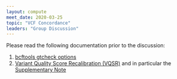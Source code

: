 ```yaml
---
layout: compute
meet_date: 2020-03-25
topic: "VCF Concordance"
leaders: "Group Discussion"
---
```


Please read the following documentation prior to the discussion:

1. [bcftools gtcheck options](http://samtools.github.io/bcftools/bcftools.html#gtcheck)
2. [Variant Quality Score Recalibration (VQSR)](https://www.nature.com/articles/ng.3612) and in particular the [Supplementary Note](https://static-content.springer.com/esm/art%3A10.1038%2Fng.3612/MediaObjects/41588_2016_BFng3612_MOESM9_ESM.pdf)

